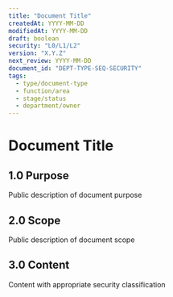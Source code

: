 ```yaml
---
title: "Document Title"
createdAt: YYYY-MM-DD
modifiedAt: YYYY-MM-DD
draft: boolean
security: "L0/L1/L2"
version: "X.Y.Z"
next_review: YYYY-MM-DD
document_id: "DEPT-TYPE-SEQ-SECURITY"
tags:
  - type/document-type
  - function/area
  - stage/status
  - department/owner
---
```


# Document Title

## 1.0 Purpose
Public description of document purpose

## 2.0 Scope
Public description of document scope

## 3.0 Content
Content with appropriate security classification
